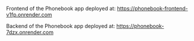 Frontend of the Phonebook app deployed at:
https://phonebook-frontend-v1fp.onrender.com

Backend of the Phonebook app deployed at:
https://phonebook-7dzx.onrender.com
